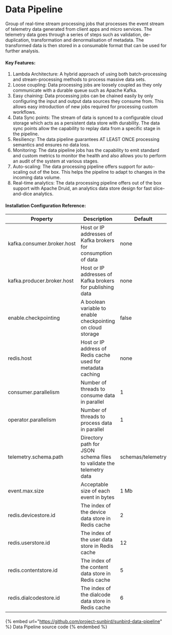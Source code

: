 # Data Pipeline

Group of real-time stream processing jobs that processes the event stream of telemetry data generated from client apps and micro services. The telemetry data goes through a series of steps such as validation, de-duplication, transformation and denormalisation of metadata. The transformed data is then stored in a consumable format that can be used for further analysis.

#### Key Features:

1. Lambda Architecture: A hybrid approach of using both batch-processing and stream-processing methods to process massive data sets.
2. Loose coupling: Data processing jobs are loosely coupled as they only communicate with a durable queue such as Apache Kafka.
3. Easy chaining: Data processing jobs can be chained easily by only configuring the input and output data sources they consume from. This allows easy introduction of new jobs required for processing custom workflows.
4. Data Sync points: The stream of data is synced to a configurable cloud storage which acts as a persistent data store with durability. The data sync points allow the capability to replay data from a specific stage in the pipeline.
5. Resiliency: The data pipeline guarantees AT LEAST ONCE processing semantics and ensures no data loss.
6. Monitoring: The data pipeline jobs has the capability to emit standard and custom metrics to monitor the health and also allows you to perform an audit of the system at various stages.
7. Auto-scaling: The data processing pipeline offers support for auto-scaling out of the box. This helps the pipeline to adapt to changes in the incoming data volume.
8. Real-time analytics: The data processing pipeline offers out of the box support with Apache Druid, an analytics data store design for fast slice-and-dice analytics.

#### Installation Configuration Reference:

| Property                   | Description                                                         | Default           |
| -------------------------- | ------------------------------------------------------------------- | ----------------- |
| kafka.consumer.broker.host | Host or IP addresses of Kafka brokers for consumption of data       | none              |
| kafka.producer.broker.host | Host or IP addresses of Kafka brokers for publishing data           | none              |
| enable.checkpointing       | A boolean variable to enable checkpointing on cloud storage         | false             |
| redis.host                 | Host or IP address of Redis cache used for metadata caching         | none              |
| consumer.parallelism       | Number of threads to consume data in parallel                       | 1                 |
| operator.parallelism       | Number of threads to process data in parallel                       | 1                 |
| telemetry.schema.path      | Directory path for JSON schema files to validate the telemetry data | schemas/telemetry |
| event.max.size             | Acceptable size of each event in bytes                              | 1 Mb              |
| redis.devicestore.id       | The index of the device data store in Redis cache                   | 2                 |
| redis.userstore.id         | The index of the user data store in Redis cache                     | 12                |
| redis.contentstore.id      | The index of the content data store in Redis cache                  | 5                 |
| redis.dialcodestore.id     | The index of the dialcode data store in Redis cache                 | 6                 |

#### &#x20;

{% embed url="https://github.com/project-sunbird/sunbird-data-pipeline" %}
Data Pipeline source code
{% endembed %}











